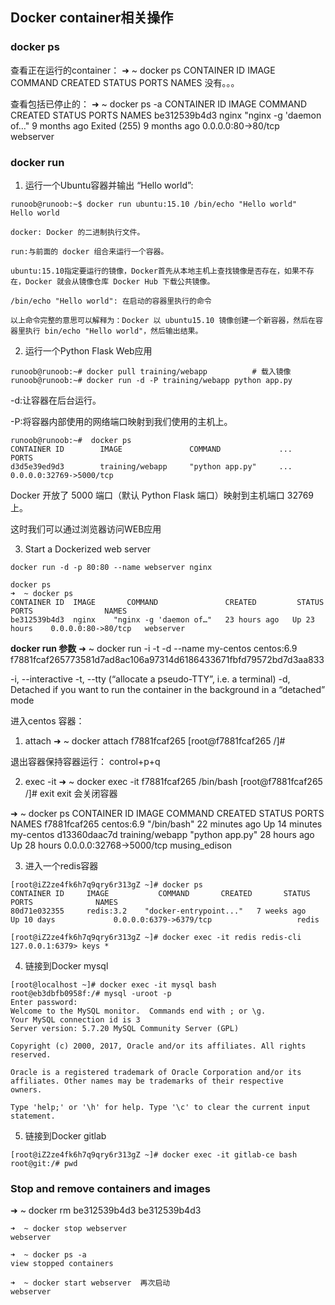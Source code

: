 ## Docker container相关操作
### docker ps
查看正在运行的container：
➜  ~ docker ps
CONTAINER ID   IMAGE   COMMAND   CREATED  STATUS   PORTS    NAMES
没有。。。

查看包括已停止的：
➜  ~ docker ps -a
CONTAINER ID    IMAGE    COMMAND                  CREATED             STATUS           PORTS                  NAMES
be312539b4d3    nginx    "nginx -g 'daemon of…"   9 months ago        Exited (255) 9 months ago   0.0.0.0:80->80/tcp   webserver

### docker run
1. 运行一个Ubuntu容器并输出 “Hello world”:
```
runoob@runoob:~$ docker run ubuntu:15.10 /bin/echo "Hello world"
Hello world

docker: Docker 的二进制执行文件。

run:与前面的 docker 组合来运行一个容器。

ubuntu:15.10指定要运行的镜像，Docker首先从本地主机上查找镜像是否存在，如果不存在，Docker 就会从镜像仓库 Docker Hub 下载公共镜像。

/bin/echo "Hello world": 在启动的容器里执行的命令

以上命令完整的意思可以解释为：Docker 以 ubuntu15.10 镜像创建一个新容器，然后在容器里执行 bin/echo "Hello world"，然后输出结果。
```

2. 运行一个Python Flask Web应用
```
runoob@runoob:~# docker pull training/webapp          # 载入镜像
runoob@runoob:~# docker run -d -P training/webapp python app.py
```
-d:让容器在后台运行。

-P:将容器内部使用的网络端口映射到我们使用的主机上。
```
runoob@runoob:~#  docker ps
CONTAINER ID        IMAGE               COMMAND             ...        PORTS                 
d3d5e39ed9d3        training/webapp     "python app.py"     ...        0.0.0.0:32769->5000/tcp
```
Docker 开放了 5000 端口（默认 Python Flask 端口）映射到主机端口 32769 上。

这时我们可以通过浏览器访问WEB应用

3. Start a Dockerized web server
```
docker run -d -p 80:80 --name webserver nginx

docker ps
➜  ~ docker ps
CONTAINER ID  IMAGE       COMMAND               CREATED         STATUS        PORTS                NAMES
be312539b4d3  nginx    "nginx -g 'daemon of…"   23 hours ago   Up 23 hours    0.0.0.0:80->80/tcp   webserver
```

**docker run 参数**
➜  ~ docker run -i -t -d --name my-centos centos:6.9
f7881fcaf265773581d7ad8ac106a97314d6186433671fbfd79572bd7d3aa833

-i, --interactive
-t, --tty (“allocate a pseudo-TTY”, i.e. a terminal)
-d, Detached if you want to run the container in the background in a “detached” mode

进入centos 容器：
1. attach
➜  ~ docker attach f7881fcaf265
[root@f7881fcaf265 /]#

退出容器保持容器运行：
control+p+q

2. exec -it
➜  ~ docker exec -it f7881fcaf265 /bin/bash
[root@f7881fcaf265 /]# exit
exit 会关闭容器

➜  ~ docker ps
CONTAINER ID    IMAGE    COMMAND     CREATED             STATUS              PORTS                     NAMES
f7881fcaf265        centos:6.9          "/bin/bash"         22 minutes ago      Up 14 minutes                                 my-centos
d13360daac7d        training/webapp     "python app.py"     28 hours ago        Up 28 hours         0.0.0.0:32768->5000/tcp   musing_edison


3. 进入一个redis容器
```
[root@iZ2ze4fk6h7q9qry6r313gZ ~]# docker ps
CONTAINER ID     IMAGE           COMMAND       CREATED       STATUS        PORTS              NAMES
80d71e032355     redis:3.2    "docker-entrypoint..."   7 weeks ago         Up 10 days             0.0.0.0:6379->6379/tcp                   redis

[root@iZ2ze4fk6h7q9qry6r313gZ ~]# docker exec -it redis redis-cli
127.0.0.1:6379> keys *
```

4. 链接到Docker mysql
```
[root@localhost ~]# docker exec -it mysql bash
root@eb3dbfb0958f:/# mysql -uroot -p
Enter password: 
Welcome to the MySQL monitor.  Commands end with ; or \g.
Your MySQL connection id is 3
Server version: 5.7.20 MySQL Community Server (GPL)
 
Copyright (c) 2000, 2017, Oracle and/or its affiliates. All rights reserved.
 
Oracle is a registered trademark of Oracle Corporation and/or its
affiliates. Other names may be trademarks of their respective
owners.
 
Type 'help;' or '\h' for help. Type '\c' to clear the current input statement.
```

5. 链接到Docker gitlab
```
[root@iZ2ze4fk6h7q9qry6r313gZ ~]# docker exec -it gitlab-ce bash
root@git:/# pwd
```


### Stop and remove containers and images
➜  ~ docker rm be312539b4d3
be312539b4d3


```
➜  ~ docker stop webserver
webserver

➜  ~ docker ps -a
view stopped containers

➜  ~ docker start webserver  再次启动
webserver
```




